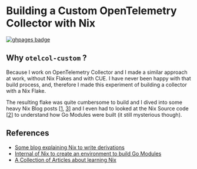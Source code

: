 # Building a Custom OpenTelemetry Collector with Nix

[![ghpages badge](https://img.shields.io/badge/GitHub%20Pages-222222?style=for-the-badge&logo=GitHub%20Pages&logoColor=white)](https://clement-casse.github.io/playground/otelcol-custom/)

## Why `otelcol-custom` ?

Because I work on OpenTelemetry Collector and I made a similar approach at work, without Nix Flakes and with CUE.
I have never been happy with that build process, and, therefore I made this experiment of building a collector with a Nix Flake.

The resulting flake was quite cumbersome to build and I dived into some heavy Nix Blog posts [[1], [3]] and I even had to looked at the Nix Source code [[2]] to understand how Go Modules were built (it still mysterious though).

## References

- [Some blog explaining Nix to write derivations][1]
- [Internal of Nix to create an environment to build Go Modules][2]
- [A Collection of Articles about learning Nix][3]

[1]: https://blog.ysndr.de/posts/internals/2021-01-01-flake-ification/
[2]: https://github.com/NixOS/nixpkgs/blob/e3fbbb1d108988069383a78f424463e6be087707/pkgs/development/go-packages/generic/default.nix#L92-L110
[3]: https://ianthehenry.com/posts/how-to-learn-nix/
